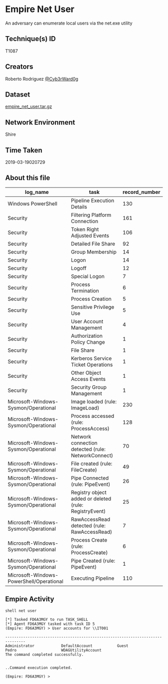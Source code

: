 
# Empire Net User

An adversary can enumerate local users via the net.exe utility

## Technique(s) ID

T1087

## Creators

Roberto Rodriguez [@Cyb3rWard0g](https://twitter.com/Cyb3rWard0g)

## Dataset

[empire_net_user.tar.gz](./empire_net_user.tar.gz)

## Network Environment

Shire

## Time Taken

2019-03-19020729

## About this file

| log_name                                 | task                                                   |   record_number |
|------------------------------------------|--------------------------------------------------------|-----------------|
| Windows PowerShell                       | Pipeline Execution Details                             |             130 |
| Security                                 | Filtering Platform Connection                          |             161 |
| Security                                 | Token Right Adjusted Events                            |             106 |
| Security                                 | Detailed File Share                                    |              92 |
| Security                                 | Group Membership                                       |              14 |
| Security                                 | Logon                                                  |              14 |
| Security                                 | Logoff                                                 |              12 |
| Security                                 | Special Logon                                          |               7 |
| Security                                 | Process Termination                                    |               6 |
| Security                                 | Process Creation                                       |               5 |
| Security                                 | Sensitive Privilege Use                                |               5 |
| Security                                 | User Account Management                                |               4 |
| Security                                 | Authorization Policy Change                            |               1 |
| Security                                 | File Share                                             |               1 |
| Security                                 | Kerberos Service Ticket Operations                     |               1 |
| Security                                 | Other Object Access Events                             |               1 |
| Security                                 | Security Group Management                              |               1 |
| Microsoft-Windows-Sysmon/Operational     | Image loaded (rule: ImageLoad)                         |             230 |
| Microsoft-Windows-Sysmon/Operational     | Process accessed (rule: ProcessAccess)                 |             128 |
| Microsoft-Windows-Sysmon/Operational     | Network connection detected (rule: NetworkConnect)     |              70 |
| Microsoft-Windows-Sysmon/Operational     | File created (rule: FileCreate)                        |              49 |
| Microsoft-Windows-Sysmon/Operational     | Pipe Connected (rule: PipeEvent)                       |              26 |
| Microsoft-Windows-Sysmon/Operational     | Registry object added or deleted (rule: RegistryEvent) |              25 |
| Microsoft-Windows-Sysmon/Operational     | RawAccessRead detected (rule: RawAccessRead)           |               7 |
| Microsoft-Windows-Sysmon/Operational     | Process Create (rule: ProcessCreate)                   |               6 |
| Microsoft-Windows-Sysmon/Operational     | Pipe Created (rule: PipeEvent)                         |               1 |
| Microsoft-Windows-PowerShell/Operational | Executing Pipeline                                     |             110 |


## Empire Activity

```
shell net user
```

```
[*] Tasked FD6A3MGY to run TASK_SHELL
[*] Agent FD6A3MGY tasked with task ID 5
(Empire: FD6A3MGY) > User accounts for \\IT001

-------------------------------------------------------------------------------
Administrator            DefaultAccount           Guest                    
Pedro                    WDAGUtilityAccount       
The command completed successfully.


..Command execution completed.

(Empire: FD6A3MGY) > 
```